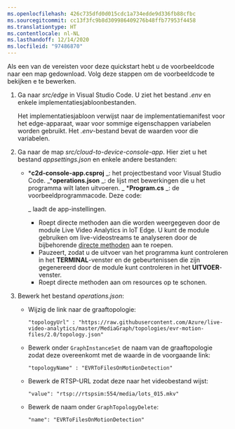 ```yaml
---
ms.openlocfilehash: 426c735dfd0d015cdc1a734edde9d336fb88cfbc
ms.sourcegitcommit: cc13f3fc9b8d309986409276b48ffb77953f4458
ms.translationtype: HT
ms.contentlocale: nl-NL
ms.lasthandoff: 12/14/2020
ms.locfileid: "97486870"
---
```

Als een van de vereisten voor deze quickstart hebt u de voorbeeldcode naar een map gedownload. Volg deze stappen om de voorbeeldcode te bekijken e te bewerken.

1. Ga naar *src/edge* in Visual Studio Code. U ziet het bestand *.env* en enkele implementatiesjabloonbestanden.

    Het implementatiesjabloon verwijst naar de implementatiemanifest voor het edge-apparaat, waar voor sommige eigenschappen variabelen worden gebruikt. Het *.env*-bestand bevat de waarden voor die variabelen.
1. Ga naar de map *src/cloud-to-device-console-app*. Hier ziet u het bestand *appsettings.json* en enkele andere bestanden:
    * ***c2d-console-app.csproj** _: het projectbestand voor Visual Studio Code.
    _***operations.json** _: de lijst met bewerkingen die u het programma wilt laten uitvoeren.
    _ ***Program.cs** _: de voorbeeldprogrammacode. Deze code:

        _ laadt de app-instellingen.
        * Roept directe methoden aan die worden weergegeven door de module Live Video Analytics in IoT Edge. U kunt de module gebruiken om live-videostreams te analyseren door de bijbehorende [directe methoden](../../../direct-methods.md) aan te roepen. 
        * Pauzeert, zodat u de uitvoer van het programma kunt controleren in het **TERMINAL**-venster en de gebeurtenissen die zijn gegenereerd door de module kunt controleren in het **UITVOER**-venster.
        * Roept directe methoden aan om resources op te schonen.

1. Bewerk het bestand *operations.json*:
    * Wijzig de link naar de graaftopologie:

        `"topologyUrl" : "https://raw.githubusercontent.com/Azure/live-video-analytics/master/MediaGraph/topologies/evr-motion-files/2.0/topology.json"`
    * Bewerk onder `GraphInstanceSet` de naam van de graaftopologie zodat deze overeenkomt met de waarde in de voorgaande link:
    
      `"topologyName" : "EVRToFilesOnMotionDetection"`
    * Bewerk de RTSP-URL zodat deze naar het videobestand wijst:

        `"value": "rtsp://rtspsim:554/media/lots_015.mkv"`
    * Bewerk de naam onder `GraphTopologyDelete`:

        `"name": "EVRToFilesOnMotionDetection"`
